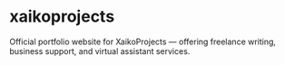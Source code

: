 # xaikoprojects
Official portfolio website for XaikoProjects — offering freelance writing, business support, and virtual assistant services.
